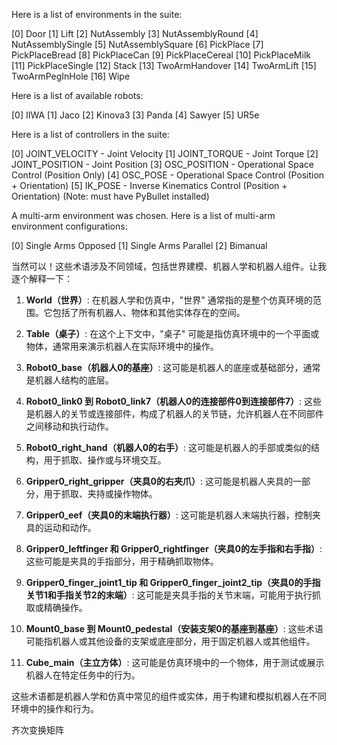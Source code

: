 Here is a list of environments in the suite:

[0] Door
[1] Lift
[2] NutAssembly
[3] NutAssemblyRound
[4] NutAssemblySingle
[5] NutAssemblySquare
[6] PickPlace
[7] PickPlaceBread
[8] PickPlaceCan
[9] PickPlaceCereal
[10] PickPlaceMilk
[11] PickPlaceSingle
[12] Stack
[13] TwoArmHandover
[14] TwoArmLift
[15] TwoArmPegInHole
[16] Wipe

Here is a list of available robots:

[0] IIWA
[1] Jaco
[2] Kinova3
[3] Panda
[4] Sawyer
[5] UR5e

Here is a list of controllers in the suite:

[0] JOINT_VELOCITY - Joint Velocity
[1] JOINT_TORQUE - Joint Torque
[2] JOINT_POSITION - Joint Position
[3] OSC_POSITION - Operational Space Control (Position Only)
[4] OSC_POSE - Operational Space Control (Position + Orientation)
[5] IK_POSE - Inverse Kinematics Control (Position + Orientation) (Note: must have PyBullet installed)

A multi-arm environment was chosen. Here is a list of multi-arm environment configurations:

[0] Single Arms Opposed
[1] Single Arms Parallel
[2] Bimanual

当然可以！这些术语涉及不同领域，包括世界建模、机器人学和机器人组件。让我逐个解释一下：

1. **World（世界）**: 在机器人学和仿真中，"世界" 通常指的是整个仿真环境的范围。它包括了所有机器人、物体和其他实体存在的空间。

2. **Table（桌子）**: 在这个上下文中，"桌子" 可能是指仿真环境中的一个平面或物体，通常用来演示机器人在实际环境中的操作。

3. **Robot0_base（机器人0的基座）**: 这可能是机器人的底座或基础部分，通常是机器人结构的底层。

4. **Robot0_link0 到 Robot0_link7（机器人0的连接部件0到连接部件7）**: 这些是机器人的关节或连接部件，构成了机器人的关节链，允许机器人在不同部件之间移动和执行动作。

5. **Robot0_right_hand（机器人0的右手）**: 这可能是机器人的手部或类似的结构，用于抓取、操作或与环境交互。

6. **Gripper0_right_gripper（夹具0的右夹爪）**: 这可能是机器人夹具的一部分，用于抓取、夹持或操作物体。

7. **Gripper0_eef（夹具0的末端执行器）**: 这可能是机器人末端执行器，控制夹具的运动和动作。

8. **Gripper0_leftfinger 和 Gripper0_rightfinger（夹具0的左手指和右手指）**: 这些可能是夹具的手指部分，用于精确抓取物体。

9. **Gripper0_finger_joint1_tip 和 Gripper0_finger_joint2_tip（夹具0的手指关节1和手指关节2的末端）**: 这可能是夹具手指的关节末端，可能用于执行抓取或精确操作。

10. **Mount0_base 到 Mount0_pedestal（安装支架0的基座到基座）**: 这些术语可能指机器人或其他设备的支架或底座部分，用于固定机器人或其他组件。

11. **Cube_main（主立方体）**: 这可能是仿真环境中的一个物体，用于测试或展示机器人在特定任务中的行为。

这些术语都是机器人学和仿真中常见的组件或实体，用于构建和模拟机器人在不同环境中的操作和行为。

齐次变换矩阵